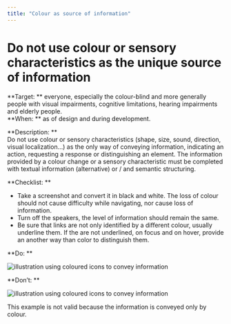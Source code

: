 ```yaml
---
title: "Colour as source of information"
---
```


# Do not use colour or sensory characteristics as the unique source of information

**Target: ** everyone, especially the colour-blind and more generally people with visual impairments, cognitive limitations, hearing impairments and elderly people.  
**When: ** as of design and during development.

**Description: **  
Do not use colour or sensory characteristics (shape, size, sound, direction, visual localization…) as the only way of conveying information, indicating an action, requesting a response or distinguishing an element. The information provided by a colour change or a sensory characteristic must be completed with textual information (alternative) or / and semantic structuring.

**Checklist: **
- Take a screenshot and convert it in black and white. The loss of colour should not cause difficulty while navigating, nor cause loss of information.
- Turn off the speakers, the level of information should remain the same.
- Be sure that links are not only identified by a different colour, usually underline them. If the are not underlined, on focus and on hover, provide an another way than color to distinguish them.

**Do: **  

![illustration using coloured icons to convey information](images/couleur-ok.png)

**Don’t: **
  
![illustration using coloured icons to convey information](images/couleur-ko.png)  

This example is not valid because the information is conveyed only by colour.
